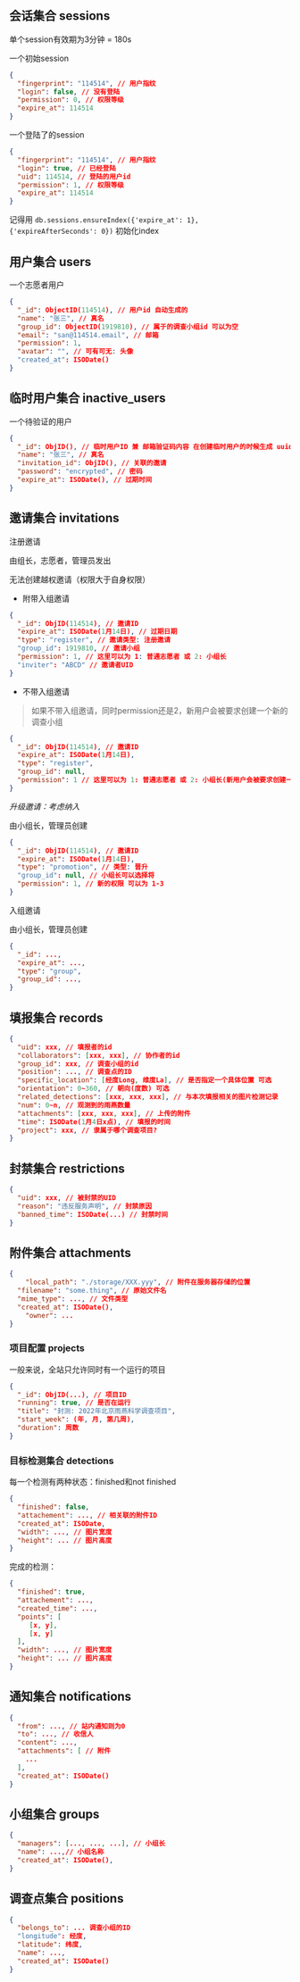 ## 会话集合 sessions

单个session有效期为3分钟 = 180s

一个初始session

```json
{
  "fingerprint": "114514", // 用户指纹
  "login": false, // 没有登陆
  "permission": 0, // 权限等级
  "expire_at": 114514
}
```

一个登陆了的session

```json
{
  "fingerprint": "114514", // 用户指纹
  "login": true, // 已经登陆
  "uid": 114514, // 登陆的用户id
  "permission": 1, // 权限等级
  "expire_at": 114514
}
```



记得用 `db.sessions.ensureIndex({'expire_at': 1}, {'expireAfterSeconds': 0})` 初始化index

## 用户集合 users

一个志愿者用户

```json
{
  "_id": ObjectID(114514), // 用户id 自动生成的
  "name": "张三", // 真名
  "group_id": ObjectID(1919810), // 属于的调查小组id 可以为空
  "email": "san@114514.email", // 邮箱
  "permission": 1,
  "avatar": "", // 可有可无: 头像
  "created_at": ISODate()
}
```

## 临时用户集合 inactive_users

一个待验证的用户

```json
{
  "_id": ObjID(), // 临时用户ID 兼 邮箱验证码内容 在创建临时用户的时候生成 uuid4
  "name": "张三", // 真名
  "invitation_id": ObjID(), // 关联的邀请
  "password": "encrypted", // 密码
  "expire_at": ISODate(), // 过期时间
}
```

## 邀请集合 invitations

注册邀请

由组长，志愿者，管理员发出

无法创建越权邀请（权限大于自身权限）

- 附带入组邀请

```json
{
  "_id": ObjID(114514), // 邀请ID
  "expire_at": ISODate(1月14日), // 过期日期
  "type": "register", // 邀请类型: 注册邀请
  "group_id": 1919810, // 邀请小组
  "permission": 1, // 这里可以为 1: 普通志愿者 或 2: 小组长
  "inviter": "ABCD" // 邀请者UID
}
```

- 不带入组邀请

> 如果不带入组邀请，同时permission还是2，新用户会被要求创建一个新的调查小组

```json
{
  "_id": ObjID(114514), // 邀请ID
  "expire_at": ISODate(1月14日),
  "type": "register",
  "group_id": null,
  "permission": 1 // 这里可以为 1: 普通志愿者 或 2: 小组长(新用户会被要求创建一个新的调查小组)
}
```

*升级邀请：考虑纳入*

由小组长，管理员创建

```json
{
  "_id": ObjID(114514), // 邀请ID
  "expire_at": ISODate(1月14日),
  "type": "promotion", // 类型: 晋升
  "group_id": null, // 小组长可以选择将
  "permission": 1, // 新的权限 可以为 1-3
}
```

入组邀请

由小组长，管理员创建

```json
{
  "_id": ...,
  "expire_at": ...,
  "type": "group",
  "group_id": ...,
}
```



## 填报集合 records

```json
{
  "uid": xxx, // 填报者的id
  "collaborators": [xxx, xxx], // 协作者的id
  "group_id": xxx, // 调查小组的id
  "position": ..., // 调查点的ID
  "specific_location": [经度Long, 维度La], // 是否指定一个具体位置 可选
  "orientation": 0~360, // 朝向(度数) 可选
  "related_detections": [xxx, xxx, xxx], // 与本次填报相关的图片检测记录
  "num": 0~n, // 观测到的雨燕数量
  "attachments": [xxx, xxx, xxx], // 上传的附件
  "time": ISODate(1月4日x点), // 填报的时间
  "project": xxx, // 隶属于哪个调查项目?
}
```

## 封禁集合 restrictions

```json
{
  "uid": xxx, // 被封禁的UID
  "reason": "违反服务声明", // 封禁原因
  "banned_time": ISODate(...) // 封禁时间
}
```

## 附件集合 attachments

```json
{
	"local_path": "./storage/XXX.yyy", // 附件在服务器存储的位置
  "filename": "some.thing", // 原始文件名
  "mime_type": ..., // 文件类型
  "created_at": ISODate(),
	"owner": ...
}
```

### 项目配置 projects

一般来说，全站只允许同时有一个运行的项目

```json
{
  "_id": ObjID(...), // 项目ID
  "running": true, // 是否在运行
  "title": "封测: 2022年北京雨燕科学调查项目",
  "start_week": (年, 月, 第几周),
  "duration": 周数
}
```

### 目标检测集合 detections

每一个检测有两种状态：finished和not finished

```json
{
  "finished": false,
  "attachement": ..., // 相关联的附件ID
  "created_at": ISODate,
  "width": ..., // 图片宽度
  "height": ... // 图片高度
}
```

完成的检测：

```json
{
  "finished": true,
  "attachement": ...,
  "created_time": ...,
  "points": [
     [x, y],
     [x, y]
  ],
  "width": ..., // 图片宽度
  "height": ... // 图片高度
}
```

## 通知集合 notifications

```json
{
  "from": ..., // 站内通知则为0
  "to": ..., // 收信人
  "content": ...,
  "attachments": [ // 附件
    ...
  ],
  "created_at": ISODate()
}
```

## 小组集合 groups

```json
{
  "managers": [..., ..., ...], // 小组长
  "name": ...,// 小组名称
  "created_at": ISODate(),
}
```

## 调查点集合 positions

```json
{
  "belongs_to": ... 调查小组的ID
  "longitude": 经度,
  "latitude": 纬度,
  "name": ...,
  "created_at": ISODate()
}
```

